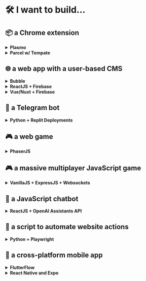 # 🛠️ I want to build...

## 📦 a Chrome extension

<details>
  <summary><strong>Plasmo</strong></summary>
  <p>~</p>

  <dl><dd>
  ℹ️ Do this to get started: <a href="https://dev.to/plasmo/building-a-modern-react-chrome-extension-with-a-new-framework-4ho1">Building a Modern React Chrome Extension with a New Framework</a>
 </dd><dd>
  ℹ️ Could not solve <a href="https://github.com/PlasmoHQ/plasmo/issues/924">this issue</a> for 2/3 people
  </dl></dd>

  <dl><dd>
  📹 We are building a Chrome extension to help you focus: <a href="https://www.youtube.com/watch?v=8XpBxQ6fWX4">(1)</a>
  </dd></dl>
</details>

<details>
  <summary><strong>Parcel w/ Tempate</strong></summary>
  <p>~</p>

  <dl><dd>
  ℹ️ This is my next choice to try! Start here: <a href="https://github.com/fregante/browser-extension-template">fregante/browser-extension-template</a>
  </dl></dd>
</details>

## 🌐 a web app with a user-based CMS

<details>
  <summary><strong>Bubble</strong></summary>
  
  <p>~</p>
  
  <dl><dd>
  ℹ️ Best option for those with no coding experience
  </dl></dd>
</details>

<details>
  <summary><strong>ReactJS + Firebase</strong></summary>
  
  <p>~</p>
  
  <dl><dd>
  ℹ️ Least effort option of all solutions for coding
  </dd><dd>
  ℹ️ Requires a new Firebase project to be set up
  </dl></dd>
  
  <dl><dd>
  📹 We are building a food truck app in ReactJS: <a href="https://www.youtube.com/watch?v=olTwm9MokWo">(1)</a> <a href="https://www.youtube.com/watch?v=30CXfEThX7I">(2)</a>
  </dd></dl>
</details>

<details>
  <summary><strong>Vue/Nuxt + Firebase</strong></summary>
  
  <p>~</p>
  
  <dl><dd>
  📹 We're building a website for making and sharing cheatsheets!: <a href="https://www.youtube.com/watch?v=nP6OkxvsECI">(1)</a> <a href="https://www.youtube.com/watch?v=zooJf32chZw">(2)</a>
  </dd></dl>
</details>

## 🤖 a Telegram bot

<details>
  <summary><strong>Python + Replit Deployments</strong></summary>
  
  
  <p>~</p>
  
  <dl><dd>
  📹 We're building a YouTube trends Telegram bot: <a href="https://www.youtube.com/watch?v=WJAgZ5XFyks">(1)</a> <a href="https://www.youtube.com/watch?v=9-WmrsRD1nM">(2)</a> <a href="https://www.youtube.com/watch?v=Sne-jLg3Jro">(3)</a> <a href="https://www.youtube.com/watch?v=nnupHJqJQNA">(4)</a> <a href="https://www.youtube.com/watch?v=WJAgZ5XFyks">(5)</a>
  </dd></dl>
</details>

## 🎮 a web game

<details>
  <summary><strong>PhaserJS</strong></summary>
  
  <p>~</p>
  
  <dl><dd>
  ℹ️ Start with a very simple template like this: <a href="https://gist.github.com/jamesmurdza/a393c11761c9183cb8bdfc1c0622a509">game.js</a>
  </dd><dd>
  ℹ️ Use ChatGPT or the PhaserJS documentation to incrementally add features.
  </dl></dd>
  
  <dl><dd>
  📹 We are building a Zuckerberg vs Elon fight game: <a href="https://www.youtube.com/watch?v=UdxLivO4E58">(1)</a>
  </dd></dl>
</details>

## 🎮 a massive multiplayer JavaScript game

<details>
  <summary><strong>VanillaJS + ExpressJS + Websockets</strong></summary>
  
  
  <p>~</p>
  
  <dl><dd>
  📹 We're building a multiplayer web game and MakeWithGPT.com: <a href="https://www.youtube.com/watch?v=4HUK9DayZpA">(1)</a>
  </dd></dl>
</details>

## 🤖 a JavaScript chatbot

<details>
  <summary><strong>ReactJS + OpenAI Assistants API</strong></summary>
  
  <p>~</p>
  
  <dl><dd>
  ℹ️ This dangerously exposes the OpenAI API key, but is easy to fix by adding a backend.
  </dl></dd>
  
  <dl><dd>
  📹 We are building a healthcare chatbot with OpenAI: <a href="https://www.youtube.com/watch?v=lMYQ6EGsBAA">(1)</a> <a href="https://www.youtube.com/watch?v=ehMdsDNk_4s">(2)</a>
  </dd></dl>
</details>

## 🤖 a script to automate website actions

<details>
  <summary><strong>Python + Playwright</strong></summary>
  
  <p>~</p>
  
  <dl><dd>
  ℹ️ Use ChatGPT to generate Playwright code, test and iterate. To run at scale, use <a href="https://apify.com/">Apify</a>.
  </dl></dd>
  
  <dl><dd>
  📹 We are building an AI Reddit Bot: <a href="https://www.youtube.com/watch?v=cguKaPnIzs4">(1)</a>
  </dd></dl>
</details>

## 📱 a cross-platform mobile app

<details>
  <summary><strong>FlutterFlow</strong></summary>
  
  <p>~</p>
  
  <dl><dd>
  ℹ️ Pricing is $30/month to export the entire app.
  </dd><dd>
  ℹ️ Must manually setup Firebase and follow steps to integrate before the database works.
  </dl></dd>
  
  <dl><dd>
  📹 We are building an immersive storytelling app: <a href="https://www.youtube.com/watch?v=cguKaPnIzs4">(1)</a> <a href="https://www.youtube.com/watch?v=RSAOh_dnL3E">(2)</a>
  </dd><dd>
  📹 We are building a GoFundMe app for orphanages and charities in Pakistan: <a href="https://www.youtube.com/watch?v=FIwaHhcnvFc">(1)</a>
  </dd><dd>
  📹 We are building a companion app for inner journeys: <a href="https://www.youtube.com/watch?v=LdHwtzwIhHQ">(1)</a>
  </dd></dl>
</details>

<details>
  <summary><strong>React Native and Expo</strong></summary>
  
  <p>~</p>
  
  <dl><dd>
  📹 We are building an AI music playlist app: <a href="https://www.youtube.com/watch?v=aru8xwJ_toc">(1)</a>
  </dd></dl>
</details>
